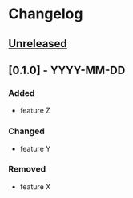 # Changelog

## [Unreleased]

## [0.1.0] - YYYY-MM-DD

### Added
- feature Z

### Changed
- feature Y

### Removed
- feature X

[Unreleased]: https://github.com/strvcom/strv-template-backend-go-api/compare/v0.1.0...HEAD
